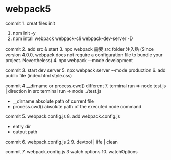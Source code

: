 # webpack5

commit 1. creat files init
1. npm init -y
2. npm intall webpack webpack-cli webpack-dev-server -D

commit 2. add src & start
3. npx webpack  需要 src folder 注入點 (Since version 4.0.0, webpack does not require a configuration file to bundle your project. Nevertheless)
4. npx webpack --mode development

commit 3. start dev server
5. npx webpack server --mode production
6. add public file (index.html style.css)

commit 4  __dirname or process.cwd() different
7. terminal run => node test.js | direction in src terminal run => node ../test.js
  - __dirname absolute path of current file
  - process.cwd() absolute path of the executed node command

commit 5. webpack.config.js
8. add webpack.config.js
  - entry dir
  - output path

commit 6. webpack.config.js 2
9. devtool | iife | clean

commit 7. webpack.config.js 3 watch options 
10. watchOptions 